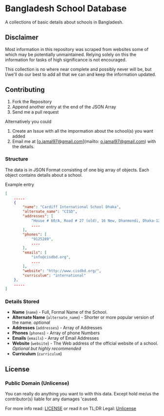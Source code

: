 Bangladesh School Database
=====================================
A collections of basic details about schools in Bangladesh.

## Disclaimer
Most information in this repository was scraped from websites some of which may be potentially unmaintained. Relying solely on this the information for tasks of high significance is not encouraged.

This collection is no where near complete and possibly never will be, but I/we'll do our best to add all that we can and keep the information updated.

## Contributing
1. Fork the Repository
2. Append another entry at the end of the JSON Array
3. Send me a pull request

Alternatively you could
1. Create an Issue with all the impormation about the school(s) you want added
2. Email me at [o.jamal97@gmail.com](mailto: o.jamal97@gmail.com) with the details.

### Structure
The data is in JSON Format consisting of one big array of objects. Each object contains details about a school.

Example entry
```json
[
    .....
    {
        "name": "Cardiff International School Dhaka",
        "alternate_name": "CISD",
        "addresses": [
            "House # 60/A, Road # 27 (old), 16 New, Dhanmondi, Dhaka-1209",
            ....
        ],
        "phones": [
            "9125289",
            ....
        ],
        "emails": [
            "info@cisdbd.org",
            ....
        ],
        "website": "http://www.cisdbd.org/",
        "curriculum": "international"
    },
    .....
]
```

### Details Stored
- **Name** (`name`) - Full, Formal Name of the School.
- **Alternate Name** (`alternate_name`) - Shorter or more popular version of the name. _optional_
- **Addresses** (`addresses`) - Array of Addresses
- **Phones** (`phones`) - Array of phone Numbers
- **Emails** (`emails`) - Array of Email Addresses
- **Website** (`website`) - The Web address of the official website of a school. _Optional but highly recommended_
- **Curriculum** (`curriculum`)

## License
### Public Domain (Unlicense)
You can really do anything you want to with this data. Except hold me/us the contributor(s) liable for any damages 'caused.

For more info read: [LICENSE](LICENSE)
or read it on TL;DR Legal: [Unlicense](https://tldrlegal.com/license/unlicense)
